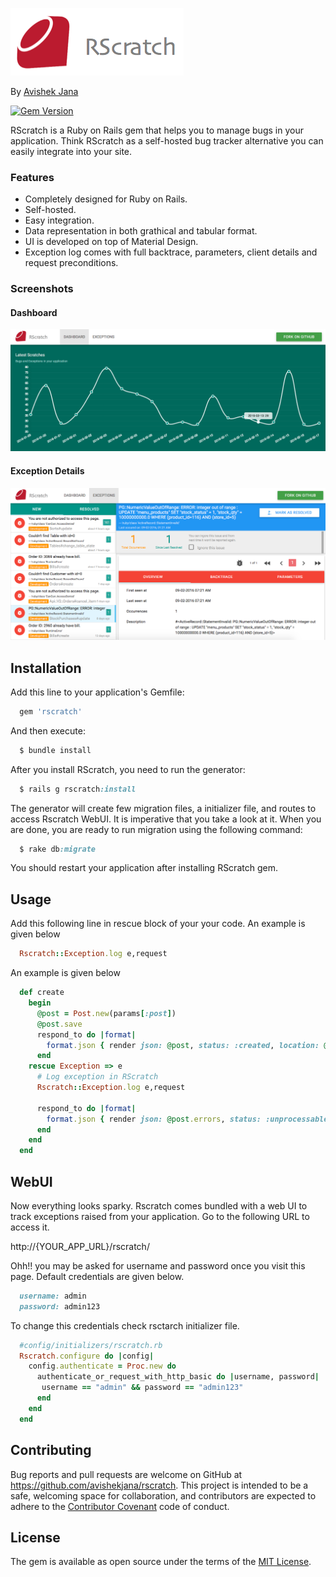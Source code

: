 ![Rscratch with its Web UI](./doc/rscratch_logo.png)

By [Avishek Jana](https://github.com/avishekjana)

[![Gem Version](https://badge.fury.io/rb/rscratch.svg)](https://badge.fury.io/rb/rscratch)

RScratch is a Ruby on Rails gem that helps you to manage bugs in your application. Think RScratch as a self-hosted bug tracker alternative you can easily integrate into your site.

### Features
* Completely designed for Ruby on Rails.
* Self-hosted.
* Easy integration.
* Data representation in both grathical and tabular format.
* UI is developed on top of Material Design.
* Exception log comes with full backtrace, parameters, client details and request preconditions.

### Screenshots

#### Dashboard
![Rscratch Dashboard](./doc/Screen-Dashboard.png)

#### Exception Details
![Rscratch Dashboard](./doc/Screen-Exception.png)

## Installation

Add this line to your application's Gemfile:
```ruby
  gem 'rscratch'
```
And then execute:
```ruby
  $ bundle install
```
After you install RScratch, you need to run the generator:
```ruby
  $ rails g rscratch:install
```

The generator will create few migration files, a initializer file, and routes to access Rscratch WebUI. It is imperative that you take a look at it. When you are done, you are ready to run migration using the following command:
```ruby
  $ rake db:migrate
```
You should restart your application after installing RScratch gem.

## Usage
Add this following line in rescue block of your your code. An example is given below
```ruby
  Rscratch::Exception.log e,request
```

An example is given below

```ruby
  def create
    begin
      @post = Post.new(params[:post])
      @post.save
      respond_to do |format|
        format.json { render json: @post, status: :created, location: @post }
      end      
    rescue Exception => e
      # Log exception in RScratch
      Rscratch::Exception.log e,request
      
      respond_to do |format|
        format.json { render json: @post.errors, status: :unprocessable_entity }
      end            
    end
  end
```

## WebUI
Now everything looks sparky. Rscratch comes bundled with a web UI to track exceptions raised from your application. Go to the following URL to access it.

  http://{YOUR_APP_URL}/rscratch/

Ohh!! you may be asked for username and password once you visit this page. Default credentials are given below. 
```ruby
  username: admin 
  password: admin123
```
To change this credentials check rsctarch initializer file.
```ruby
  #config/initializers/rscratch.rb
  Rscratch.configure do |config|
    config.authenticate = Proc.new do
      authenticate_or_request_with_http_basic do |username, password|
       username == "admin" && password == "admin123"
      end
    end
  end  
```

## Contributing

Bug reports and pull requests are welcome on GitHub at https://github.com/avishekjana/rscratch. This project is intended to be a safe, welcoming space for collaboration, and contributors are expected to adhere to the [Contributor Covenant](contributor-covenant.org) code of conduct.


## License

The gem is available as open source under the terms of the [MIT License](http://opensource.org/licenses/MIT).


